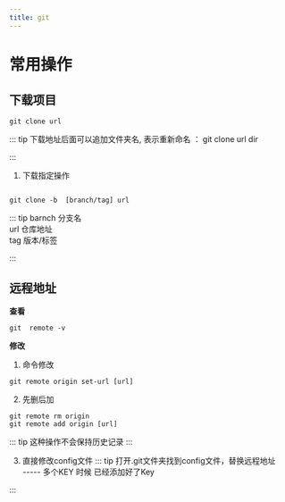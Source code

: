 ```yaml
---
title: git
---
```

# 常用操作

## 下载项目
```
git clone url
```
::: tip
下载地址后面可以追加文件夹名, 表示重新命名 ： git clone url dir

:::
1. 下载指定操作

```

git clone -b  [branch/tag] url
```

::: tip
barnch  分支名  
url    仓库地址  
tag    版本/标签    

:::

## 远程地址

**查看**
```
git  remote -v 
```
**修改**

1. 命令修改
```
git remote origin set-url [url]

```

2. 先删后加
```
git remote rm origin
git remote add origin [url]
```
::: tip
这种操作不会保持历史记录
:::

3. 直接修改config文件
::: tip
打开.git文件夹找到config文件，替换远程地址  
----- 多个KEY 时候
已经添加好了Key

:::















